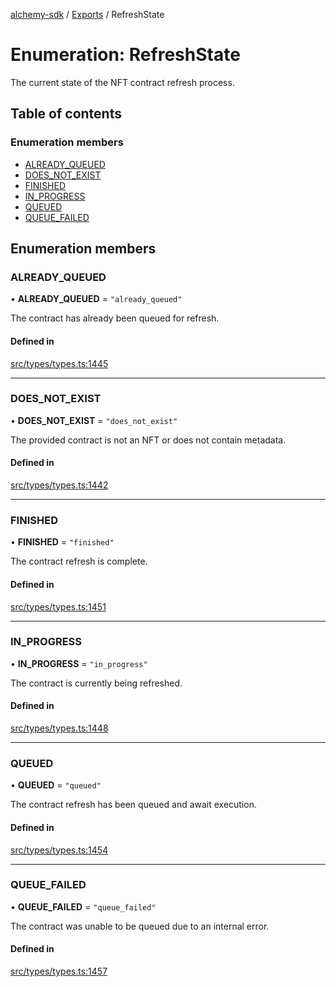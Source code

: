 [alchemy-sdk](../README.md) / [Exports](../modules.md) / RefreshState

# Enumeration: RefreshState

The current state of the NFT contract refresh process.

## Table of contents

### Enumeration members

- [ALREADY\_QUEUED](RefreshState.md#already_queued)
- [DOES\_NOT\_EXIST](RefreshState.md#does_not_exist)
- [FINISHED](RefreshState.md#finished)
- [IN\_PROGRESS](RefreshState.md#in_progress)
- [QUEUED](RefreshState.md#queued)
- [QUEUE\_FAILED](RefreshState.md#queue_failed)

## Enumeration members

### ALREADY\_QUEUED

• **ALREADY\_QUEUED** = `"already_queued"`

The contract has already been queued for refresh.

#### Defined in

[src/types/types.ts:1445](https://github.com/alchemyplatform/alchemy-sdk-js/blob/ee5b9ee/src/types/types.ts#L1445)

___

### DOES\_NOT\_EXIST

• **DOES\_NOT\_EXIST** = `"does_not_exist"`

The provided contract is not an NFT or does not contain metadata.

#### Defined in

[src/types/types.ts:1442](https://github.com/alchemyplatform/alchemy-sdk-js/blob/ee5b9ee/src/types/types.ts#L1442)

___

### FINISHED

• **FINISHED** = `"finished"`

The contract refresh is complete.

#### Defined in

[src/types/types.ts:1451](https://github.com/alchemyplatform/alchemy-sdk-js/blob/ee5b9ee/src/types/types.ts#L1451)

___

### IN\_PROGRESS

• **IN\_PROGRESS** = `"in_progress"`

The contract is currently being refreshed.

#### Defined in

[src/types/types.ts:1448](https://github.com/alchemyplatform/alchemy-sdk-js/blob/ee5b9ee/src/types/types.ts#L1448)

___

### QUEUED

• **QUEUED** = `"queued"`

The contract refresh has been queued and await execution.

#### Defined in

[src/types/types.ts:1454](https://github.com/alchemyplatform/alchemy-sdk-js/blob/ee5b9ee/src/types/types.ts#L1454)

___

### QUEUE\_FAILED

• **QUEUE\_FAILED** = `"queue_failed"`

The contract was unable to be queued due to an internal error.

#### Defined in

[src/types/types.ts:1457](https://github.com/alchemyplatform/alchemy-sdk-js/blob/ee5b9ee/src/types/types.ts#L1457)
